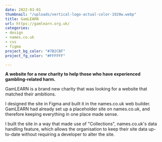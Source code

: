 ```yaml
---
date: 2022-03-01
thumbnail: "/uploads/vertical-logo-actual-color-1920w.webp"
title: GamLEARN
url: https://gamlearn.org.uk/
categories:
- design
- names.co.uk
- css
- figma
project_bg_color: "#7B2CBF"
project_fg_color: "#FFFFFF"

---
```

**A website for a new charity to help those who have experienced gambling-related harm.**

GamLEARN is a brand new charity that was looking for a website that matched their ambitions.

I designed the site in Figma and built it in the names.co.uk web builder. GamLEARN had already set up a placeholder site on names.co.uk, and therefore keeping everything in one place made sense.

I built the site in a way that made use of "Collections", names.co.uk's data handling feature, which allows the organisation to keep their site data up-to-date without requiring a developer to alter the site.
